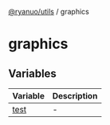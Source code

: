 [@ryanuo/utils](../index.md) / graphics

# graphics

## Variables

| Variable | Description |
| ------ | ------ |
| [test](variables/test.md) | - |

